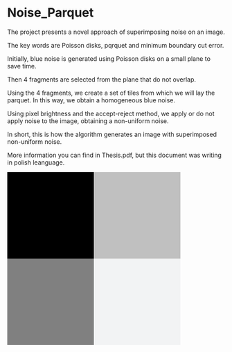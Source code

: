 # Noise_Parquet
The project presents a novel approach of superimposing noise on an image. 

The key words are Poisson disks, pqrquet and minimum boundary cut error.

Initially, blue noise is generated using Poisson disks on a small plane to save time.

Then 4 fragments are selected from the plane that do not overlap. 

Using the 4 fragments, we create a set of tiles from which we will lay the parquet. 
In this way, we obtain a homogeneous blue noise.

Using pixel brightness and the accept-reject method, we apply or do not apply noise to the image, obtaining a non-uniform noise.

In short, this is how the algorithm generates an image with superimposed non-uniform noise.

More information you can find in Thesis.pdf, but this document was writing in polish leanguage.

![Input image](my_image.png)